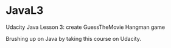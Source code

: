 # JavaL3
Udacity Java Lesson 3: create GuessTheMovie Hangman game

Brushing up on Java by taking this course on Udacity.

